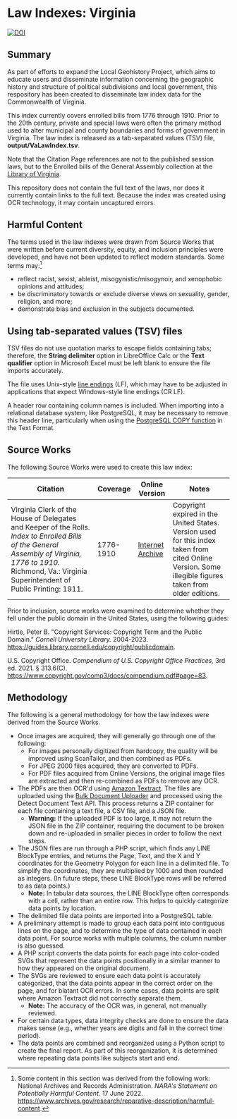 # Law Indexes: Virginia

[![DOI](https://zenodo.org/badge/737969226.svg)](https://zenodo.org/doi/10.5281/zenodo.10450174)

## Summary

As part of efforts to expand the Local Geohistory Project, which aims to educate users and disseminate information concerning the geographic history and structure of political subdivisions and local government, this respository has been created to disseminate law index data for the Commonwealth of Virginia.

This index currently covers enrolled bills from 1776 through 1910. Prior to the 20th century, private and special laws were often the primary method used to alter municipal and county boundaries and forms of government in Virginia. The law index is released as a tab-separated values (TSV) file, **output/VaLawIndex.tsv**.

Note that the Citation Page references are not to the published session laws, but to the Enrolled bills of the General Assembly collection at the [Library of Virginia](https://lva.primo.exlibrisgroup.com/permalink/01LVA_INST/altrmk/alma990004934790205756).

This repository does not contain the full text of the laws, nor does it currently contain links to the full text. Because the index was created using OCR technology, it may contain uncaptured errors.

## Harmful Content

The terms used in the law indexes were drawn from Source Works that were written before current diversity, equity, and inclusion principles were developed, and have not been updated to reflect modern standards. Some terms may:[^1]

- reflect racist, sexist, ableist, misogynistic/misogynoir, and xenophobic opinions and attitudes;
- be discriminatory towards or exclude diverse views on sexuality, gender, religion, and more;
- demonstrate bias and exclusion in the subjects documented.

## Using tab-separated values (TSV) files

TSV files do not use quotation marks to escape fields containing tabs; therefore, the **String delimiter** option in LibreOffice Calc or the **Text qualifier** option in Microsoft Excel must be left blank to ensure the file imports accurately.

The file uses Unix-style [line endings](https://en.wikipedia.org/wiki/Newline#Representations) (LF), which may have to be adjusted in applications that expect Windows-style line endings (CR LF).

A header row containing column names is included. When importing into a relational database system, like PostgreSQL, it may be necessary to remove this header line, particularly when using the [PostgreSQL COPY function](https://www.postgresql.org/docs/16/sql-copy.html) in the Text Format.

## Source Works

The following Source Works were used to create this law index:

| Citation | Coverage | Online Version | Notes |
| -------- | -------- | -------------- | ----- |
| Virginia Clerk of the House of Delegates and Keeper of the Rolls. *Index to Enrolled Bills of the General Assembly of Virginia, 1776 to 1910.* Richmond, Va.: Virginia Superintendent of Public Printing: 1911. | 1776-1910 | [Internet Archive](https://archive.org/details/cu31924006511921/) | Copyright expired in the United States. Version used for this index taken from cited Online Version. Some illegible figures taken from older editions. |

Prior to inclusion, source works were examined to determine whether they fell under the public domain in the United States, using the following guides:

Hirtle, Peter B. "Copyright Services: Copyright Term and the Public Domain." *Cornell University Library.* 2004-2023. <https://guides.library.cornell.edu/copyright/publicdomain>.

U.S. Copyright Office. *Compendium of U.S. Copyright Office Practices,* 3rd ed. 2021. § 313.6(C). <https://www.copyright.gov/comp3/docs/compendium.pdf#page=83>.

## Methodology

The following is a general methodology for how the law indexes were derived from the Source Works.

- Once images are acquired, they will generally go through one of the following:
  - For images personally digitized from hardcopy, the quality will be improved using ScanTailor, and then combined as PDFs.
  - For JPEG 2000 files acquired, they are converted to PDFs.
  - For PDF files acquired from Online Versions, the original image files are extracted and then re-combined as PDFs to remove any OCR.
- The PDFs are then OCR'd using [Amazon Textract](https://aws.amazon.com/pm/textract/). The files are uploaded using the [Bulk Document Uploader](https://docs.aws.amazon.com/textract/latest/dg/bulk-uploader-best-practices.html) and processed using the Detect Document Text API. This process returns a ZIP container for each file containing a text file, a CSV file, and a JSON file.
  - **Warning:** If the uploaded PDF is too large, it may not return the JSON file in the ZIP container, requiring the document to be broken down and re-uploaded in smaller pieces in order to follow the next steps.
- The JSON files are run through a PHP script, which finds any LINE BlockType entries, and returns the Page, Text, and the X and Y coordinates for the Geometry Polygon for each line in a delimited file. To simplify the coordinates, they are multiplied by 1000 and then rounded as integers. (In future steps, these LINE BlockType rows will be referred to as data points.)
  - **Note:** In tabular data sources, the LINE BlockType often corresponds with a cell, rather than an entire row. This helps to quickly categorize data points by location.
- The delimited file data points are imported into a PostgreSQL table.
- A preliminary attempt is made to group each data point into contiguous lines on the page, and to determine the type of data contained in each data point. For source works with multiple columns, the column number is also guessed.
- A PHP script converts the data points for each page into color-coded SVGs that represent the data points positionally in a similar manner to how they appeared on the original document.
- The SVGs are reviewed to ensure each data point is accurately categorized, that the data points appear in the correct order on the page, and for blatant OCR errors. In some cases, data points are split where Amazon Textract did not correctly separate them.
  - **Note:** The accuracy of the OCR was, in general, not manually reviewed.
- For certain data types, data integrity checks are done to ensure the data makes sense (e.g., whether years are digits and fall in the correct time period).
- The data points are combined and reorganized using a Python script to create the final report. As part of this reorganization, it is determined where repeating data points like subjects start and end.

[^1]: Some content in this section was derived from the following work: National Archives and Records Administration. *NARA's Statement on Potentially Harmful Content.* 17 June 2022. <https://www.archives.gov/research/reparative-description/harmful-content>.
